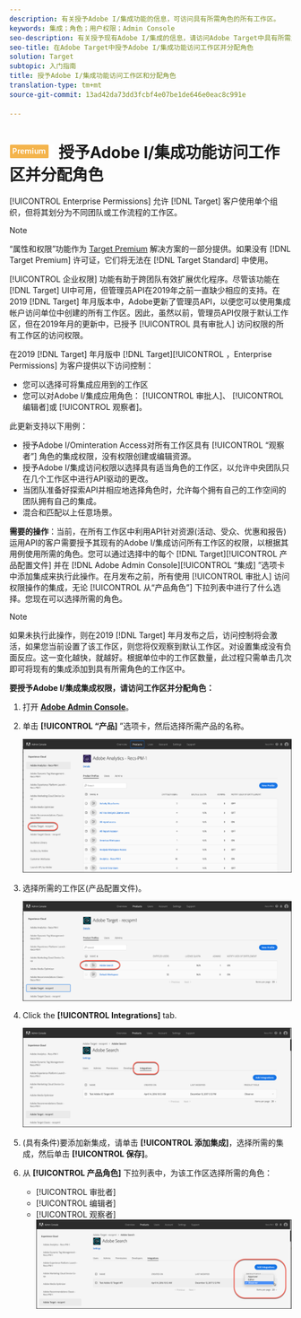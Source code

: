 ```yaml
---
description: 有关授予Adobe I/集成功能的信息，可访问具有所需角色的所有工作区。
keywords: 集成；角色；用户权限；Admin Console
seo-description: 有关授予现有Adobe I/集成的信息，请访问Adobe Target中具有所需角色的所有工作区
seo-title: 在Adobe Target中授予Adobe I/集成功能访问工作区并分配角色
solution: Target
subtopic: 入门指南
title: 授予Adobe I/集成功能访问工作区和分配角色
translation-type: tm+mt
source-git-commit: 13ad42da73dd3fcbf4e07be1de646e0eac8c991e

---
```



# ![高级](/help/assets/premium.png) 授予Adobe I/集成功能访问工作区并分配角色

[!UICONTROL Enterprise Permissions] 允许 [!DNL Target] 客户使用单个组织，但将其划分为不同团队或工作流程的工作区。

>[!NOTE]
>
>“属性和权限”功能作为 [Target Premium](/help/c-intro/intro.md#premium) 解决方案的一部分提供。如果没有 [!DNL Target Premium] 许可证，它们将无法在 [!DNL Target Standard] 中使用。

[!UICONTROL 企业权限] 功能有助于跨团队有效扩展优化程序。尽管该功能在 [!DNL Target] UI中可用，但管理员API在2019年之前一直缺少相应的支持。在2019 [!DNL Target] 年月版本中，Adobe更新了管理员API，以便您可以使用集成帐户访问单位中创建的所有工作区。因此，虽然以前，管理员API仅限于默认工作区，但在2019年月的更新中，已授予 [!UICONTROL 具有审批人] 访问权限的所有工作区的访问权限。

在2019 [!DNL Target] 年月版中 [!DNL Target][!UICONTROL ，Enterprise Permissions] 为客户提供以下访问控制：

* 您可以选择可将集成应用到的工作区
* 您可以对Adobe I/集成应用角色： [!UICONTROL 审批人]、 [!UICONTROL 编辑者]或 [!UICONTROL 观察者]。

此更新支持以下用例：

* 授予Adobe I/Ominteration Access对所有工作区具有 [!UICONTROL “观察者”] 角色的集成权限，没有权限创建或编辑资源。
* 授予Adobe I/集成访问权限以选择具有适当角色的工作区，以允许中央团队只在几个工作区中进行API驱动的更改。
* 当团队准备好探索API并相应地选择角色时，允许每个拥有自己的工作空间的团队拥有自己的集成。
* 混合和匹配以上任意场景。

**需要的操作**：当前，在所有工作区中利用API针对资源(活动、受众、优惠和报告)运用API的客户需要授予其现有的Adobe I/集成访问所有工作区的权限，以根据其用例使用所需的角色。您可以通过选择中的每个 [!DNL Target][!UICONTROL 产品配置文件] 并在 [!DNL Adobe Admin Console][!UICONTROL “集成] ”选项卡中添加集成来执行此操作。在月发布之前，所有使用 [!UICONTROL 审批人] 访问权限操作的集成，无论 [!UICONTROL 从“产品角色”] 下拉列表中进行了什么选择。您现在可以选择所需的角色。

>[!NOTE]
>
>如果未执行此操作，则在2019 [!DNL Target] 年月发布之后，访问控制将会激活，如果您当前设置了该工作区，则您将仅观察到默认工作区。对设置集成没有负面反应。这一变化越快，就越好。根据单位中的工作区数量，此过程只需单击几次即可将现有的集成添加到具有所需角色的工作区中。

**要授予Adobe I/集成集成权限，请访问工作区并分配角色：**

1. 打开 **[Adobe Admin Console](https://adminconsole.adobe.com)**。

1. 单击 **[!UICONTROL “产品]** ”选项卡，然后选择所需产品的名称。

   ![在Adobe Admin Console中选择产品](/help/administrating-target/c-user-management/property-channel/assets/io-choose-product.png)

1. 选择所需的工作区(产品配置文件)。

   ![选择产品配置文件](/help/administrating-target/c-user-management/property-channel/assets/io-select-product-profile.png)

1. Click the **[!UICONTROL Integrations]** tab.

   ![集成选项卡](/help/administrating-target/c-user-management/property-channel/assets/integrations-tab.png)

1. (具有条件)要添加新集成，请单击 **[!UICONTROL 添加集成]**，选择所需的集成，然后单击 **[!UICONTROL 保存]**。

1. 从 **[!UICONTROL 产品角色]** 下拉列表中，为该工作区选择所需的角色：

   * [!UICONTROL 审批者]
   * [!UICONTROL 编辑者]
   * [!UICONTROL 观察者]
   ![选择产品配置文件角色](/help/administrating-target/c-user-management/property-channel/assets/product-profile-role.png)
